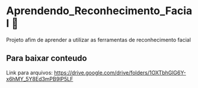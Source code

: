 # Aprendendo_Reconhecimento_Facial :construction:
Projeto afim de aprender a utilizar as ferramentas de reconhecimento facial

## Para baixar conteudo
Link para arquivos:
https://drive.google.com/drive/folders/1OXTbhGlG6Y-x6hMY_5Y8Ed3mPB9lP5LF